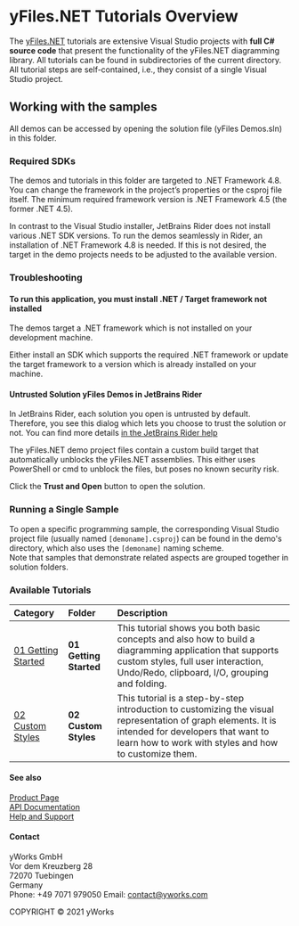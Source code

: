 
# yFiles.NET Tutorials Overview
The [yFiles.NET](https://www.yworks.com/products/yfiles.net) tutorials are extensive Visual Studio projects with **full C# source code** that present the functionality of the yFiles.NET diagramming library. All tutorials can be found in subdirectories of the current directory. All tutorial steps are self-contained, i.e., they consist of a single Visual Studio project. 


## Working with the samples
All demos can be accessed by opening the solution file (yFiles Demos.sln) in this folder. 




### Required SDKs
The demos and tutorials in this folder are targeted to .NET Framework 4.8. You can change the framework in the project’s properties or the csproj file itself. The minimum required framework version is .NET Framework 4.5 (the former .NET 4.5). 

In contrast to the Visual Studio installer, JetBrains Rider does not install various .NET SDK versions. To run the demos seamlessly in Rider, an installation of .NET Framework 4.8 is needed. If this is not desired, the target in the demo projects needs to be adjusted to the available version. 


### Troubleshooting

#### To run this application, you must install .NET / Target framework not installed
The demos target a .NET framework which is not installed on your development machine. 

Either install an SDK which supports the required .NET framework or update the target framework to a version which is already installed on your machine. 


#### Untrusted Solution yFiles Demos in JetBrains Rider
In JetBrains Rider, each solution you open is untrusted by default. Therefore, you see this dialog which lets you choose to trust the solution or not. You can find more details [in the JetBrains Rider help](https://www.jetbrains.com/help/rider/Creating_and_Opening_Projects_and_Solutions.html#trusted-and-untrusted-solutions) 

The yFiles.NET demo project files contain a custom build target that automatically unblocks the yFiles.NET assemblies. This either uses PowerShell or cmd to unblock the files, but poses no known security risk. 

Click the **Trust and Open** button to open the solution. 


### Running a Single Sample
To open a specific programming sample, the corresponding Visual Studio project file (usually named `[demoname].csproj`) can be found in the demo's directory, which also uses the `[demoname]` naming scheme. <br /> Note that samples that demonstrate related aspects are grouped together in solution folders. 

<h3 id="samples">Available Tutorials

| Category | Folder | Description 
|:---|:---|:---
|[01 Getting Started](01%20Getting%20Started) |**01 Getting Started** | This tutorial shows you both basic concepts and also how to build a diagramming application that supports custom styles, full user interaction, Undo/Redo, clipboard, I/O, grouping and folding. 
|[02 Custom Styles](02%20Custom%20Styles) |**02 Custom Styles** | This tutorial is a step-by-step introduction to customizing the visual representation of graph elements. It is intended for developers that want to learn how to work with styles and how to customize them. 




#### See also
[Product Page](https://www.yworks.com/products/yfiles.net)  
[API Documentation](https://docs.yworks.com/yfiles.net/Index.html)    
[Help and Support](https://www.yworks.com/products/yfiles/support)


#### Contact
yWorks GmbH  
Vor dem Kreuzberg 28  
72070 Tuebingen  
Germany  
Phone: +49 7071 979050
Email: contact@yworks.com

COPYRIGHT &#x00A9; 2021 yWorks   


